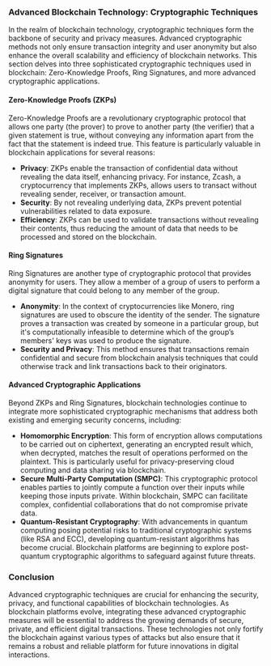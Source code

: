 ### Advanced Blockchain Technology: Cryptographic Techniques

In the realm of blockchain technology, cryptographic techniques form the backbone of security and privacy measures. Advanced cryptographic methods not only ensure transaction integrity and user anonymity but also enhance the overall scalability and efficiency of blockchain networks. This section delves into three sophisticated cryptographic techniques used in blockchain: Zero-Knowledge Proofs, Ring Signatures, and more advanced cryptographic applications.

#### **Zero-Knowledge Proofs (ZKPs)**

Zero-Knowledge Proofs are a revolutionary cryptographic protocol that allows one party (the prover) to prove to another party (the verifier) that a given statement is true, without conveying any information apart from the fact that the statement is indeed true. This feature is particularly valuable in blockchain applications for several reasons:

- **Privacy**: ZKPs enable the transaction of confidential data without revealing the data itself, enhancing privacy. For instance, Zcash, a cryptocurrency that implements ZKPs, allows users to transact without revealing sender, receiver, or transaction amount.
- **Security**: By not revealing underlying data, ZKPs prevent potential vulnerabilities related to data exposure.
- **Efficiency**: ZKPs can be used to validate transactions without revealing their contents, thus reducing the amount of data that needs to be processed and stored on the blockchain.

#### **Ring Signatures**

Ring Signatures are another type of cryptographic protocol that provides anonymity for users. They allow a member of a group of users to perform a digital signature that could belong to any member of the group.

- **Anonymity**: In the context of cryptocurrencies like Monero, ring signatures are used to obscure the identity of the sender. The signature proves a transaction was created by someone in a particular group, but it's computationally infeasible to determine which of the group’s members' keys was used to produce the signature.
- **Security and Privacy**: This method ensures that transactions remain confidential and secure from blockchain analysis techniques that could otherwise track and link transactions back to their originators.

#### **Advanced Cryptographic Applications**

Beyond ZKPs and Ring Signatures, blockchain technologies continue to integrate more sophisticated cryptographic mechanisms that address both existing and emerging security concerns, including:

- **Homomorphic Encryption**: This form of encryption allows computations to be carried out on ciphertext, generating an encrypted result which, when decrypted, matches the result of operations performed on the plaintext. This is particularly useful for privacy-preserving cloud computing and data sharing via blockchain.
- **Secure Multi-Party Computation (SMPC)**: This cryptographic protocol enables parties to jointly compute a function over their inputs while keeping those inputs private. Within blockchain, SMPC can facilitate complex, confidential collaborations that do not compromise private data.
- **Quantum-Resistant Cryptography**: With advancements in quantum computing posing potential risks to traditional cryptographic systems (like RSA and ECC), developing quantum-resistant algorithms has become crucial. Blockchain platforms are beginning to explore post-quantum cryptographic algorithms to safeguard against future threats.

### Conclusion

Advanced cryptographic techniques are crucial for enhancing the security, privacy, and functional capabilities of blockchain technologies. As blockchain platforms evolve, integrating these advanced cryptographic measures will be essential to address the growing demands of secure, private, and efficient digital transactions. These technologies not only fortify the blockchain against various types of attacks but also ensure that it remains a robust and reliable platform for future innovations in digital interactions.
